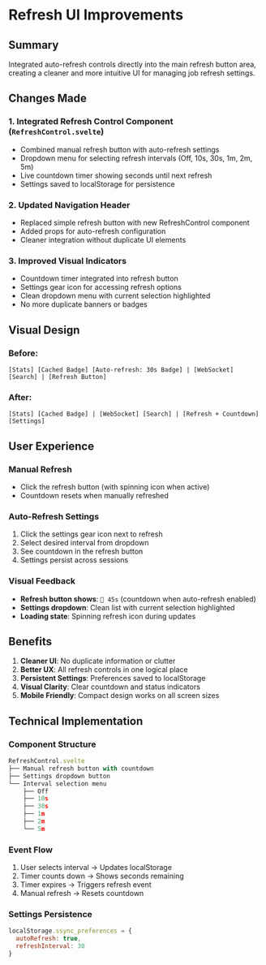 # Refresh UI Improvements

## Summary
Integrated auto-refresh controls directly into the main refresh button area, creating a cleaner and more intuitive UI for managing job refresh settings.

## Changes Made

### 1. **Integrated Refresh Control Component** (`RefreshControl.svelte`)
- Combined manual refresh button with auto-refresh settings
- Dropdown menu for selecting refresh intervals (Off, 10s, 30s, 1m, 2m, 5m)
- Live countdown timer showing seconds until next refresh
- Settings saved to localStorage for persistence

### 2. **Updated Navigation Header**
- Replaced simple refresh button with new RefreshControl component
- Added props for auto-refresh configuration
- Cleaner integration without duplicate UI elements

### 3. **Improved Visual Indicators**
- Countdown timer integrated into refresh button
- Settings gear icon for accessing refresh options
- Clean dropdown menu with current selection highlighted
- No more duplicate banners or badges

## Visual Design

### Before:
```
[Stats] [Cached Badge] [Auto-refresh: 30s Badge] | [WebSocket] [Search] | [Refresh Button]
```

### After:
```
[Stats] [Cached Badge] | [WebSocket] [Search] | [Refresh + Countdown] [Settings]
```

## User Experience

### Manual Refresh
- Click the refresh button (with spinning icon when active)
- Countdown resets when manually refreshed

### Auto-Refresh Settings
1. Click the settings gear icon next to refresh
2. Select desired interval from dropdown
3. See countdown in the refresh button
4. Settings persist across sessions

### Visual Feedback
- **Refresh button shows**: `🔄 45s` (countdown when auto-refresh enabled)
- **Settings dropdown**: Clean list with current selection highlighted
- **Loading state**: Spinning refresh icon during updates

## Benefits
1. **Cleaner UI**: No duplicate information or clutter
2. **Better UX**: All refresh controls in one logical place
3. **Persistent Settings**: Preferences saved to localStorage
4. **Visual Clarity**: Clear countdown and status indicators
5. **Mobile Friendly**: Compact design works on all screen sizes

## Technical Implementation

### Component Structure
```typescript
RefreshControl.svelte
├── Manual refresh button with countdown
├── Settings dropdown button
└── Interval selection menu
    ├── Off
    ├── 10s
    ├── 30s
    ├── 1m
    ├── 2m
    └── 5m
```

### Event Flow
1. User selects interval → Updates localStorage
2. Timer counts down → Shows seconds remaining
3. Timer expires → Triggers refresh event
4. Manual refresh → Resets countdown

### Settings Persistence
```javascript
localStorage.ssync_preferences = {
  autoRefresh: true,
  refreshInterval: 30
}
```